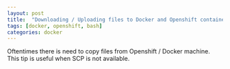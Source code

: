 ```yaml
---
layout: post
title:  "Downloading / Uploading files to Docker and Openshift containers"
tags: [docker, openshift, bash]
categories: docker
---
```


Oftentimes there is need to copy files from Openshift / Docker machine. This tip is useful when SCP is not available.